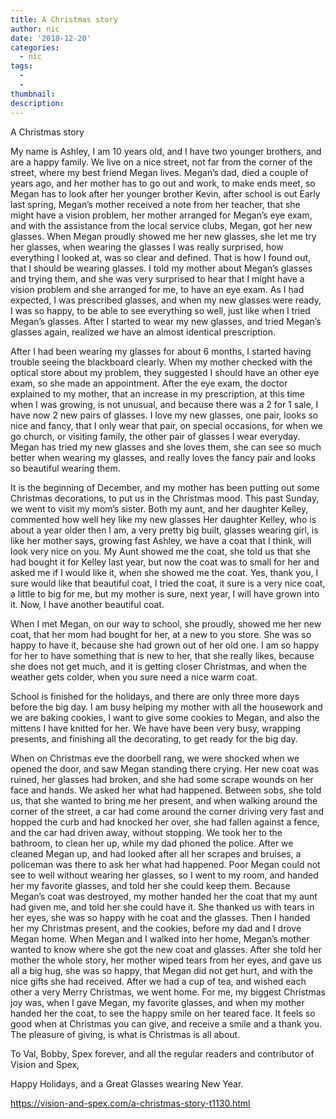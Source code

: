 ```yaml
---
title: A Christmas story
author: nic
date: '2018-12-20'
categories:
  - nic
tags:
  - 
  - 
thumbnail: 
description: 
---
```


A Christmas story




My name is Ashley, I am 10 years old, and I have two younger brothers, and are a happy family.
We live on a nice street, not far from the corner of the street, where my best friend Megan lives.
Megan’s dad, died a couple of years ago, and her mother has to go out and work, to make ends meet,
so Megan has to look after her younger brother Kevin, after school is out
Early last spring, Megan’s mother received a note from her teacher, that she might have a vision problem, her mother arranged for Megan’s eye exam, and with the assistance from the local service clubs, Megan, got her new glasses.
When Megan proudly showed me her new glasses, she let me try her glasses, when wearing the glasses I was really surprised, how everything I looked at, was so clear and defined. 
That is how I found out, that I should be wearing glasses.
I told my mother about Megan’s glasses and trying them, and she was very surprised to hear that I might have a vision problem and she arranged for me, to have an eye exam.
As I had expected, I was prescribed glasses, and when my new glasses were ready, I was so happy, to be able to see everything so well, just like when I tried Megan’s glasses.
After I started to wear my new glasses, and tried Megan’s glasses again, realized we have an almost identical prescription.


After I had been wearing my glasses for about 6 months, I started having trouble seeing the blackboard clearly.
When my mother checked with the optical store about my problem, they suggested I should have an other eye exam, so she made an appointment.
After the eye exam, the doctor explained to my mother, that an increase in my prescription, at this time when I was growing, is not unusual, and because there was a 2 for 1 sale, I have now 2 new pairs of glasses.
I love my new glasses, one pair, looks so nice and fancy, that I only wear that pair, on special occasions, for when we go church, or visiting family, the other pair of glasses I wear everyday.
Megan has tried my new glasses and she loves them, she can see so much better when wearing my glasses, and really loves the fancy pair and looks so beautiful wearing them.


It is the beginning of December, and my mother has been putting out some Christmas decorations, to put us in the Christmas mood.
This past Sunday, we went to visit my mom’s sister.
Both my aunt, and her daughter Kelley, commented how well hey like my new glasses
Her daughter Kelley, who is about a year older then I am, a very pretty big built, glasses wearing girl, is like her mother says, growing fast
Ashley, we have a coat that I think, will look very nice on you.
My Aunt showed me the coat, she told us that she had bought it for Kelley last year, but now the coat was to small for her and asked me if I would like it, when she showed me the coat.
Yes, thank you, I sure would like that beautiful coat,
I tried the coat, it sure is a very nice coat, a little to big for me, but my mother is sure, next year, 
I will have grown into it.
Now, I have another beautiful coat.


When I met Megan, on our way to school, she proudly, showed me her new coat, that her mom had bought for her, at a new to you store.
She was so happy to have it, because she had grown out of her old one. 
I am so happy for her to have something that is new to her, that she really likes, because she does not get much, and it is getting closer Christmas, and when the weather gets colder, when you sure need a nice warm coat.


School is finished for the holidays, and there are only three more days before the big day.
I am busy helping my mother with all the housework and we are baking cookies, I want to give some cookies to Megan, and also the mittens I have knitted for her.
We have have been very busy, wrapping presents, and finishing all the decorating, to get ready for the big day.


When on Christmas eve the doorbell rang, we were shocked when we opened the door, and saw Megan standing there crying.
Her new coat was ruined, her glasses had broken, and she had some scrape wounds on her face and hands.
We asked her what had happened.
Between sobs, she told us, that she wanted to bring me her present, and when walking around the corner of the street, a car had come around the corner driving very fast and hopped the curb and had knocked her over, she had fallen against a fence, and the car had driven away, without stopping.
We took her to the bathroom, to clean her up, while my dad phoned the police.
After we cleaned Megan up, and had looked after all her scrapes and bruises, a policeman was there to ask her what had happened.
Poor Megan could not see to well without wearing her glasses, so I went to my room, and handed her my favorite glasses, and told her she could keep them.
Because Megan’s coat was destroyed, my mother handed her the coat that my aunt had given me,
and told her she could have it.
She thanked us with tears in her eyes, she was so happy with he coat and the glasses.
Then I handed her my Christmas present, and the cookies, before my dad and I drove Megan home.
When Megan and I walked into her home, Megan’s mother wanted to know where she got the new coat and glasses.
After she told her mother the whole story, her mother wiped tears from her eyes, and gave us all a big hug, she was so happy, that Megan did not get hurt, and with the nice gifts she had received.
After we had a cup of tea, and wished each other a very Merry Christmas, we went home.
For me, my biggest Christmas joy was, when I gave Megan, my favorite glasses, and when my mother handed her the coat, to see the happy smile on her teared face.
It feels so good when at Christmas you can give, and receive a smile and a thank you. 
The pleasure of giving, is what is Christmas is all about.




To Val, Bobby, Spex forever, and all the regular readers and contributor of Vision and Spex,


Happy Holidays, and a Great Glasses wearing New Year.

https://vision-and-spex.com/a-christmas-story-t1130.html
